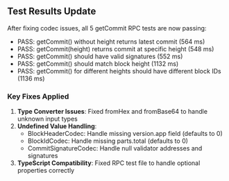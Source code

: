 

## Test Results Update

After fixing codec issues, all 5 getCommit RPC tests are now passing:
- PASS: getCommit() without height returns latest commit (564 ms)
- PASS: getCommit(height) returns commit at specific height (548 ms)  
- PASS: getCommit() should have valid signatures (552 ms)
- PASS: getCommit() should match block height (1132 ms)
- PASS: getCommit() for different heights should have different block IDs (1136 ms)

### Key Fixes Applied
1. **Type Converter Issues**: Fixed fromHex and fromBase64 to handle unknown input types
2. **Undefined Value Handling**: 
   - BlockHeaderCodec: Handle missing version.app field (defaults to 0)
   - BlockIdCodec: Handle missing parts.total (defaults to 0)
   - CommitSignatureCodec: Handle null validator addresses and signatures
3. **TypeScript Compatibility**: Fixed RPC test file to handle optional properties correctly
